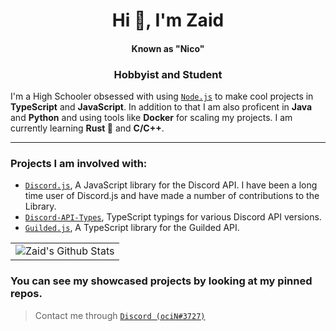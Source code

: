 <h1 align="center">Hi 👋, I'm Zaid</h1> 
<h4 align="center">Known as "Nico"</h5>
<h3 align="center">Hobbyist and Student</h3>

I'm a High Schooler obsessed with using [`Node.js`] to make cool projects in **TypeScript** and **JavaScript**. In addition to that I am also proficent in **Java** and **Python** and using tools like **Docker** for scaling my projects. I am currently learning **Rust 🦀** and **C/C++**.

-----

### Projects I am involved with:
* [`Discord.js`](https://github.com/discordjs/discord.js), A JavaScript library for the Discord API. I have been a long time user of Discord.js and have made a number of contributions to the Library.
* [`Discord-API-Types`](https://github.com/discordjs/discord-api-types), TypeScript typings for various Discord API versions.
* [`Guilded.js`](https://github.com/guildedjs/guilded.js), A TypeScript library for the Guilded API.

<table align="center">
		<tr>
			<td><img align="center" alt="Zaid's Github Stats" src="https://github-readme-stats.vercel.app/api/top-langs/?username=zaida04&theme=blue-green&hide=html,css" /></td>
		</tr>
</table>  

### You can see my showcased projects by looking at my pinned repos.

> Contact me through [`Discord (ociN#3727)`] 

[`Yoki`]: https://github.com/zaida04/yoki
[`Guilded.js`]: https://github.com/guildedjs/guildedjs
[`Node.js`]: https://nodejs.org/
[`Discord.js`]: https://github.com/discordjs/discord.js
[`dAPI-types`]: https://github.com/zaida04/discord-api-types

[`Discord (ociN#3727)`]: https://discord.com/users/500765481788112916
